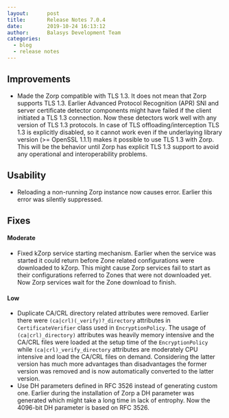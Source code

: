 ```yaml
---
layout:      post
title:       Release Notes 7.0.4
date:        2019-10-24 16:13:12
author:      Balasys Development Team
categories:
  - blog
  - release notes
---
```


Improvements
------------

* Made the Zorp compatible with TLS 1.3. It does not mean that Zorp supports TLS
  1.3. Earlier Advanced Protocol Recognition (APR) SNI and server certificate
  detector components might have failed if the client initiated a TLS 1.3
  connection.  Now these detectors work well with any version of TLS 1.3
  protocols. In case of TLS offloading/interception TLS 1.3 is explicitly
  disabled, so it cannot work even if the underlaying library version
  (>= OpenSSL 1.1.1) makes it possible to use TLS 1.3 with Zorp. This will be
  the behavior until Zorp has explicit TLS 1.3 support to avoid any operational
  and interoperability problems.

Usability
---------

* Reloading a non-running Zorp instance now causes error. Earlier this error was
  silently suppressed.

Fixes
-----

#### Moderate

* Fixed kZorp service starting mechanism. Earlier when the service was started
  it could return before Zone related configurations were downloaded to
  kZorp. This might cause Zorp services fail to start as their configurations
  referred to Zones that were not downloaded yet. Now Zorp services wait for
  the Zone download to finish.

#### Low

* Duplicate CA/CRL directory related attributes were removed. Earlier there
  were `(ca|crl)(_verify)?_directory` attributes in `CertificateVerifier` class
  used in `EncryptionPolicy`. The usage of `(ca|crl)_directory)` attributes was
  heavily memory intensive and the CA/CRL files were loaded at the setup time of
  the `EncryptionPolicy` while `(ca|crl)_verify_directory` attributes are
  moderately CPU intensive and load the CA/CRL files on demand. Considering the
  latter version has much more advantages than disadvantages the former version
  was removed and is now automatically converted to the latter version.
* Use DH parameters defined in RFC 3526 instead of generating custom one.
  Earlier during the installation of Zorp a DH parameter was generated which
  might take a long time in lack of entrophy. Now the 4096-bit DH parameter is
  based on RFC 3526.
